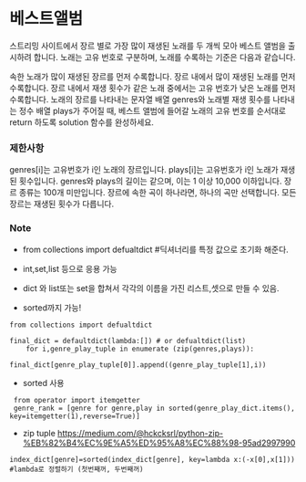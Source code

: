# 베스트앨범

스트리밍 사이트에서 장르 별로 가장 많이 재생된 노래를 두 개씩 모아 베스트 앨범을 출시하려 합니다. 노래는 고유 번호로 구분하며, 노래를 수록하는 기준은 다음과 같습니다.

속한 노래가 많이 재생된 장르를 먼저 수록합니다.
장르 내에서 많이 재생된 노래를 먼저 수록합니다.
장르 내에서 재생 횟수가 같은 노래 중에서는 고유 번호가 낮은 노래를 먼저 수록합니다.
노래의 장르를 나타내는 문자열 배열 genres와 노래별 재생 횟수를 나타내는 정수 배열 plays가 주어질 때, 베스트 앨범에 들어갈 노래의 고유 번호를 순서대로 return 하도록 solution 함수를 완성하세요.

### 제한사항
genres[i]는 고유번호가 i인 노래의 장르입니다.
plays[i]는 고유번호가 i인 노래가 재생된 횟수입니다.
genres와 plays의 길이는 같으며, 이는 1 이상 10,000 이하입니다.
장르 종류는 100개 미만입니다.
장르에 속한 곡이 하나라면, 하나의 곡만 선택합니다.
모든 장르는 재생된 횟수가 다릅니다.

### Note
* from collections import defualtdict #딕셔너리를 특정 값으로 초기화 해준다.   
- int,set,list 등으로 응용 가능

* dict 와 list또는 set을 합쳐서 각각의 이름을 가진 리스트,셋으로 만들 수 있음.   
+ sorted까지 가능!
```
from collections import defualtdict

final_dict = defaultdict(lambda:[]) # or defualtdict(list)
    for i,genre_play_tuple in enumerate (zip(genres,plays)):
        final_dict[genre_play_tuple[0]].append((genre_play_tuple[1],i))

```

* sorted 사용
```
 from operator import itemgetter
 genre_rank = [genre for genre,play in sorted(genre_play_dict.items(), key=itemgetter(1),reverse=True)]
```

* zip tuple
https://medium.com/@hckcksrl/python-zip-%EB%82%B4%EC%9E%A5%ED%95%A8%EC%88%98-95ad2997990


```
index_dict[genre]=sorted(index_dict[genre], key=lambda x:(-x[0],x[1])) #lambda로 정렬하기 (첫번째꺼, 두번째꺼)
```
